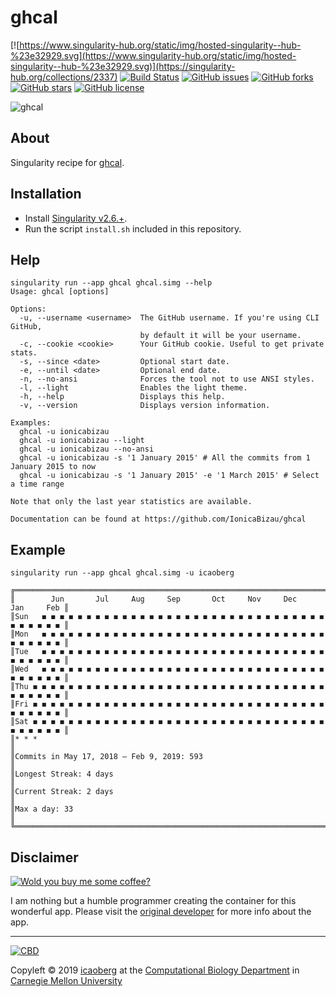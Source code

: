 # ghcal
[![https://www.singularity-hub.org/static/img/hosted-singularity--hub-%23e32929.svg](https://www.singularity-hub.org/static/img/hosted-singularity--hub-%23e32929.svg)](https://singularity-hub.org/collections/2337)
[![Build Status](https://travis-ci.org/icaoberg/singularity-ghcal.svg?branch=master)](https://travis-ci.org/icaoberg/singularity-ghcal)
[![GitHub issues](https://img.shields.io/github/issues/icaoberg/singularity-ghcal.svg)](https://github.com/icaoberg/singularity-ghcal/issues)
[![GitHub forks](https://img.shields.io/github/forks/icaoberg/singularity-ghcal.svg)](https://github.com/icaoberg/singularity-ghcal/network)
[![GitHub stars](https://img.shields.io/github/stars/icaoberg/singularity-ghcal.svg)](https://github.com/icaoberg/singularity-ghcal/stargazers)
[![GitHub license](https://img.shields.io/badge/license-GPLv3-blue.svg)](https://www.gnu.org/licenses/quick-guide-gplv3.en.html)

![ghcal](https://camo.githubusercontent.com/3c38e331250e8e5f75f9cca3f0bd94ad40a02079/687474703a2f2f692e696d6775722e636f6d2f797a456c475a4e2e706e67)

## About
Singularity recipe for [ghcal](https://github.com/IonicaBizau/ghcal).

## Installation

* Install [Singularity v2.6.+](https://sylabs.io/docs/).
* Run the script `install.sh` included in this repository.

## Help
```
singularity run --app ghcal ghcal.simg --help
Usage: ghcal [options]

Options:
  -u, --username <username>  The GitHub username. If you're using CLI GitHub,
                             by default it will be your username.
  -c, --cookie <cookie>      Your GitHub cookie. Useful to get private stats.
  -s, --since <date>         Optional start date.
  -e, --until <date>         Optional end date.
  -n, --no-ansi              Forces the tool not to use ANSI styles.
  -l, --light                Enables the light theme.
  -h, --help                 Displays this help.
  -v, --version              Displays version information.

Examples:
  ghcal -u ionicabizau
  ghcal -u ionicabizau --light
  ghcal -u ionicabizau --no-ansi
  ghcal -u ionicabizau -s '1 January 2015' # All the commits from 1 January 2015 to now
  ghcal -u ionicabizau -s '1 January 2015' -e '1 March 2015' # Select a time range

Note that only the last year statistics are available.

Documentation can be found at https://github.com/IonicaBizau/ghcal
```

## Example
```
singularity run --app ghcal ghcal.simg -u icaoberg

╔══════════════════════════════════════════════════════════════════════════════════╗
║        Jun       Jul     Aug     Sep       Oct     Nov     Dec       Jan     Feb ║
║Sun   ◼ ◼ ◼ ◼ ◼ ◼ ◼ ◼ ◼ ◼ ◼ ◼ ◼ ◼ ◼ ◼ ◼ ◼ ◼ ◼ ◼ ◼ ◼ ◼ ◼ ◼ ◼ ◼ ◼ ◼ ◼ ◼ ◼ ◼ ◼ ◼ ◼ ◼ ║
║Mon   ◼ ◼ ◼ ◼ ◼ ◼ ◼ ◼ ◼ ◼ ◼ ◼ ◼ ◼ ◼ ◼ ◼ ◼ ◼ ◼ ◼ ◼ ◼ ◼ ◼ ◼ ◼ ◼ ◼ ◼ ◼ ◼ ◼ ◼ ◼ ◼ ◼ ◼ ║
║Tue   ◼ ◼ ◼ ◼ ◼ ◼ ◼ ◼ ◼ ◼ ◼ ◼ ◼ ◼ ◼ ◼ ◼ ◼ ◼ ◼ ◼ ◼ ◼ ◼ ◼ ◼ ◼ ◼ ◼ ◼ ◼ ◼ ◼ ◼ ◼ ◼ ◼ ◼ ║
║Wed   ◼ ◼ ◼ ◼ ◼ ◼ ◼ ◼ ◼ ◼ ◼ ◼ ◼ ◼ ◼ ◼ ◼ ◼ ◼ ◼ ◼ ◼ ◼ ◼ ◼ ◼ ◼ ◼ ◼ ◼ ◼ ◼ ◼ ◼ ◼ ◼ ◼ ◼ ║
║Thu ◼ ◼ ◼ ◼ ◼ ◼ ◼ ◼ ◼ ◼ ◼ ◼ ◼ ◼ ◼ ◼ ◼ ◼ ◼ ◼ ◼ ◼ ◼ ◼ ◼ ◼ ◼ ◼ ◼ ◼ ◼ ◼ ◼ ◼ ◼ ◼ ◼ ◼ ◼ ║
║Fri ◼ ◼ ◼ ◼ ◼ ◼ ◼ ◼ ◼ ◼ ◼ ◼ ◼ ◼ ◼ ◼ ◼ ◼ ◼ ◼ ◼ ◼ ◼ ◼ ◼ ◼ ◼ ◼ ◼ ◼ ◼ ◼ ◼ ◼ ◼ ◼ ◼ ◼ ◼ ║
║Sat ◼ ◼ ◼ ◼ ◼ ◼ ◼ ◼ ◼ ◼ ◼ ◼ ◼ ◼ ◼ ◼ ◼ ◼ ◼ ◼ ◼ ◼ ◼ ◼ ◼ ◼ ◼ ◼ ◼ ◼ ◼ ◼ ◼ ◼ ◼ ◼ ◼ ◼ ◼ ║
║* * *                                                                             ║
║Commits in May 17, 2018 – Feb 9, 2019: 593                                        ║
║Longest Streak: 4 days                                                            ║
║Current Streak: 2 days                                                            ║
║Max a day: 33                                                                     ║
╚══════════════════════════════════════════════════════════════════════════════════╝
```

## Disclaimer

[![Wold you buy me some coffee?](https://www.buymeacoffee.com/assets/img/custom_images/orange_img.png)](https://www.buymeacoffee.com/icaoberg)

I am nothing but a humble programmer creating the container for this wonderful app. Please visit the [original developer](https://github.com/IonicaBizau) for more info about the app.

---
[![CBD](http://www.cbd.cmu.edu/wp-content/uploads/2017/07/wordpress-default.png)](http://www.cbd.cmu.edu)

Copyleft © 2019 [icaoberg](http://www.andrew.cmu.edu/~icaoberg) at the [Computational Biology Department](http://www.cbd.cmu.edu) in [Carnegie Mellon University](http://www.cmu.edu)
